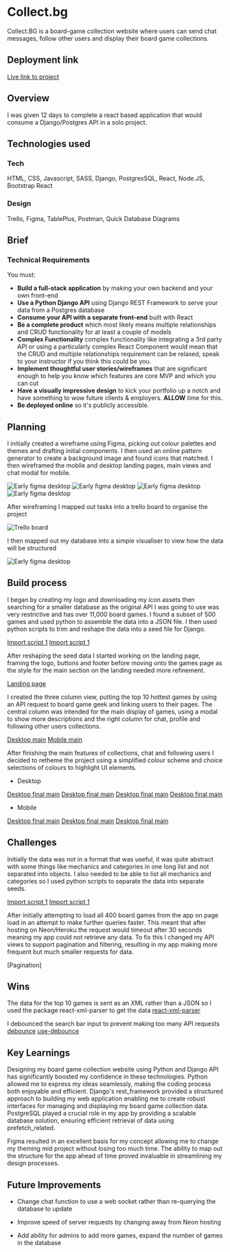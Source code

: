 # Collect.bg

Collect.BG is a board-game collection website where users can send chat messages, follow other users and display their board game collections.

## Deployment link

[Live link to project](http://collect-bg-229e9688a986.herokuapp.com/)

## Overview

I was given 12 days to complete a react based application that would consume a Django/Postgres API in a solo project.

## Technologies used

### Tech
HTML, CSS, Javascript, SASS, Django, PostgresSQL, React, Node.JS, Bootstrap React

### Design
Trello, Figma, TablePlus, Postman, Quick Database Diagrams

## Brief

### Technical Requirements

You must:

* **Build a full-stack application** by making your own backend and your own front-end
* **Use a Python Django API** using Django REST Framework to serve your data from a Postgres database
* **Consume your API with a separate front-end** built with React
* **Be a complete product** which most likely means multiple relationships and CRUD functionality for at least a couple of models
* **Complex Functionality** complex functionality like integrating a 3rd party API or using a particularly complex React Component would mean that the CRUD and multiple relationships requirement can be relaxed, speak to your instructor if you think this could be you.
* **Implement thoughtful user stories/wireframes** that are significant enough to help you know which features are core MVP and which you can cut
* **Have a visually impressive design** to kick your portfolio up a notch and have something to wow future clients & employers. **ALLOW** time for this.
* **Be deployed online** so it's publicly accessible.

## Planning

I initially created a wireframe using Figma, picking out colour palettes and themes and drafting initial components. I then used an online pattern generator to create a background image and found icons that matched. I then wireframed the mobile and desktop landing pages, main views and chat modal for mobile. 

![Early figma desktop](./README/figma-desktop-view.PNG)
![Early figma desktop](./README/figma-mobile-view.PNG)
![Early figma desktop](./README/figma-landingpage.PNG)
![Early figma desktop](./README/figma-components.PNG)

After wireframing I mapped out tasks into a trello board to organise the project

![Trello board](./README/day1-trello.PNG)

I then mapped out my database into a simple visualiser to view how the data will be structured

![Early figma desktop](/README/quick-database.PNG)

## Build process

I began by creating my logo and downloading my icon assets then searching for a smaller database as the original API I was going to use was very restrictive and has over 11,000 board games. I found a subset of 500 games and used python to assemble the data into a JSON file. I then used python scripts to trim and reshape the data into a seed file for Django.

[Import script 1](./README/import-script-1.PNG)
[Import script 1](./README/import-script-2.PNG)

After reshaping the seed data I started working on the landing page, framing the logo, buttons and footer before moving onto the games page as the style for the main section on the landing needed more refinement.

[Landing page](./README/landing-day2.PNG)

I created the three column view, putting the top 10 hottest games by using an API request to board game geek and linking users to their pages. The central column was intended for the main display of games, using a modal to show more descriptions and the right column for chat, profile and following other users collections.

[Desktop main](./README/desktop-day2.PNG)
[Mobile main](./README/mobile-day2.PNG)

After finishing the main features of collections, chat and following users I decided to retheme the project using a simplified colour scheme and choice selections of colours to highlight UI elements.

- Desktop

[Desktop final main](./README/final-landing.PNG)
[Desktop final main](./README/final-main.PNG)
[Desktop final main](./README/final-collection.PNG)
[Desktop final main](./README/final-following.PNG)

- Mobile

[Desktop final main](./README/final-mobile.PNG)
[Desktop final main](./README/final-mobile-main.PNG)
[Desktop final main](./README/final-mobile-chat.PNG)

## Challenges

Initially the data was not in a format that was useful, it was quite abstract with some things like mechanics and categories in one long list and not separated into objects. I also needed to be able to list all mechanics and categories so I used python scripts to separate the data into separate seeds.

[Import script 1](./README/import-script-1.PNG)
[Import script 1](./README/import-script-2.PNG)

After initially attempting to load all 400 board games from the app on page load in an attempt to make further queries faster. This meant that after hosting on Neon/Heroku the request would timeout after 30 seconds meaning my app could not retrieve any data.
To fix this I changed my API views to support pagination and filtering, resulting in my app making more frequent but much smaller requests for data.

[Pagination]

## Wins

The data for the top 10 games is sent as an XML rather than a JSON so I used the package react-xml-parser to get the data
[react-xml-parser](https://www.npmjs.com/package/react-xml-parser)

I debounced the search bar input to prevent making too many API requests
[debounce](./README/debounce.PNG)
[use-debounce](https://www.npmjs.com/package/use-debounce)

## Key Learnings

Designing my board game collection website using Python and Django API has significantly boosted my confidence in these technologies. Python allowed me to express my ideas seamlessly, making the coding process both enjoyable and efficient. Django's rest_framework  provided a structured approach to building my web application enabling me to create robust interfaces for managing and displaying my board game collection data. PostgreSQL played a crucial role in my app by providing a scalable database solution, ensuring efficient  retrieval of data using prefetch_related.

Figma resulted in an excellent basis for my concept allowing me to change my theming mid project without losing too much time. The ability to map out the structure for the app ahead of time proved invaluable in streamlining my design processes.

## Future Improvements

- Change chat function to use a web socket rather than re-querying the database to update

- Improve speed of server requests by changing away from Neon hosting

- Add ability for admins to add more games, expand the number of games in the database


